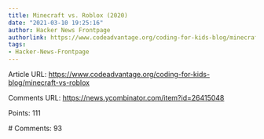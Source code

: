 ```yaml
---
title: Minecraft vs. Roblox (2020)
date: "2021-03-10 19:25:16"
author: Hacker News Frontpage
authorlink: https://www.codeadvantage.org/coding-for-kids-blog/minecraft-vs-roblox
tags:
- Hacker-News-Frontpage
---
```


<p>Article URL: <a href="https://www.codeadvantage.org/coding-for-kids-blog/minecraft-vs-roblox">https://www.codeadvantage.org/coding-for-kids-blog/minecraft-vs-roblox</a></p>
<p>Comments URL: <a href="https://news.ycombinator.com/item?id=26415048">https://news.ycombinator.com/item?id=26415048</a></p>
<p>Points: 111</p>
<p># Comments: 93</p>
